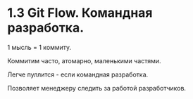 1.3 Git Flow. Командная разработка.
==

1 мысль = 1 коммиту.

Коммитим часто, атомарно, маленькими частями.

Легче пуллится - если командная разработка.

Позволяет менеджеру следить за работой разработчиков. 








